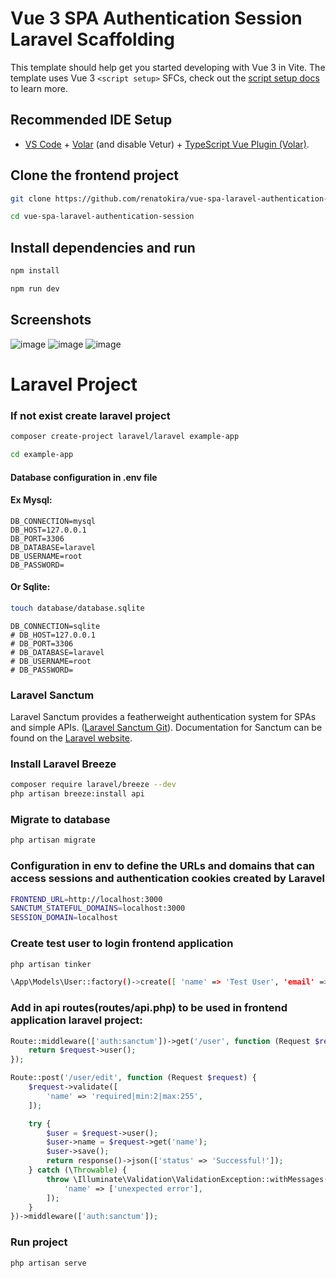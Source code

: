 # Vue 3 SPA Authentication Session Laravel Scaffolding

This template should help get you started developing with Vue 3 in Vite. The template uses Vue 3 `<script setup>` SFCs, check out the [script setup docs](https://v3.vuejs.org/api/sfc-script-setup.html#sfc-script-setup) to learn more.

## Recommended IDE Setup

- [VS Code](https://code.visualstudio.com/) + [Volar](https://marketplace.visualstudio.com/items?itemName=Vue.volar) (and disable Vetur) + [TypeScript Vue Plugin (Volar)](https://marketplace.visualstudio.com/items?itemName=Vue.vscode-typescript-vue-plugin).


## Clone the frontend project

```bash
git clone https://github.com/renatokira/vue-spa-laravel-authentication-session.git
```

```bash
cd vue-spa-laravel-authentication-session
```

## Install dependencies and run
```bash
npm install
```

```bash
npm run dev
```
## Screenshots
![image](https://user-images.githubusercontent.com/10859156/218463470-7f16d797-49e0-48a7-ab9f-efcf64d28360.png)
![image](https://user-images.githubusercontent.com/10859156/218464628-559ed621-cbba-4a70-84ca-6a7e6d0afc3f.png)
![image](https://user-images.githubusercontent.com/10859156/218464332-ec54a835-f6c3-4f94-a387-f0cffdef63ae.png)



# Laravel Project

### If not exist create laravel project

```bash
composer create-project laravel/laravel example-app
```
```bash
cd example-app
```


#### Database configuration in .env file
#### Ex Mysql:

```
DB_CONNECTION=mysql
DB_HOST=127.0.0.1
DB_PORT=3306
DB_DATABASE=laravel
DB_USERNAME=root
DB_PASSWORD=
```

#### Or Sqlite:
```bash
touch database/database.sqlite
```

```
DB_CONNECTION=sqlite
# DB_HOST=127.0.0.1
# DB_PORT=3306
# DB_DATABASE=laravel
# DB_USERNAME=root
# DB_PASSWORD=
```

### Laravel Sanctum
Laravel Sanctum provides a featherweight authentication system for SPAs and simple APIs.
([Laravel Sanctum Git](https://github.com/laravel/sanctum)).
Documentation for Sanctum can be found on the [Laravel website](https://laravel.com/docs/sanctum).

### Install Laravel Breeze
```bash
composer require laravel/breeze --dev
php artisan breeze:install api
```

### Migrate to database
```bash
php artisan migrate
```

### Configuration in env to define the URLs and domains that can access sessions and authentication cookies created by Laravel

```bash
FRONTEND_URL=http://localhost:3000
SANCTUM_STATEFUL_DOMAINS=localhost:3000
SESSION_DOMAIN=localhost
```


### Create test user to login frontend application
```bash
php artisan tinker
```

```bash
\App\Models\User::factory()->create([ 'name' => 'Test User', 'email' => 'test@example.com']);
```

### Add in api routes(routes/api.php) to be used in frontend application laravel project:

```php
Route::middleware(['auth:sanctum'])->get('/user', function (Request $request) {
    return $request->user();
});

Route::post('/user/edit', function (Request $request) {
    $request->validate([
        'name' => 'required|min:2|max:255',
    ]);

    try {
        $user = $request->user();
        $user->name = $request->get('name');
        $user->save();
        return response()->json(['status' => 'Successful!']);
    } catch (\Throwable) {
        throw \Illuminate\Validation\ValidationException::withMessages([
            'name' => ['unexpected error'],
        ]);
    }
})->middleware(['auth:sanctum']);

```

### Run project
```bash
php artisan serve

```
